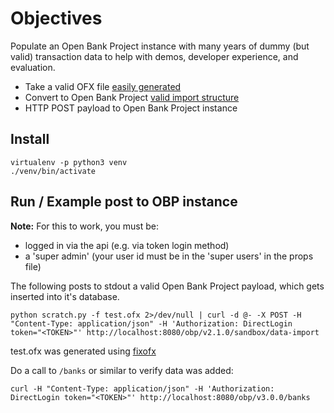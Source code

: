 # Objectives

Populate an Open Bank Project instance with many years of dummy (but valid) transaction data
to help with demos, developer experience, and evaluation.

- Take a valid OFX file [easily generated](https://github.com/chrisjsimpson/fixofx)
- Convert to Open Bank Project [valid import structure](https://raw.githubusercontent.com/OpenBankProject/OBP-API/develop/src/main/scala/code/api/sandbox/example_data/2016-04-28/example_import.json)
- HTTP POST payload to Open Bank Project instance

## Install

```
virtualenv -p python3 venv
./venv/bin/activate
```


## Run / Example post to OBP instance

**Note:** For this to work, you must be:

- logged in via the api (e.g. via token login method)
- a 'super admin' (your user id must be in the 'super users' in the props file)

The following posts to stdout a valid Open Bank Project payload, which gets inserted into it's database. 

    python scratch.py -f test.ofx 2>/dev/null | curl -d @- -X POST -H "Content-Type: application/json" -H 'Authorization: DirectLogin token="<TOKEN>"' http://localhost:8080/obp/v2.1.0/sandbox/data-import

test.ofx was generated using [fixofx](https://github.com/chrisjsimpson/fixofx#command-line-operation)


Do a call to `/banks` or similar to verify data was added:

    curl -H "Content-Type: application/json" -H 'Authorization: DirectLogin token="<TOKEN>"' http://localhost:8080/obp/v3.0.0/banks 


